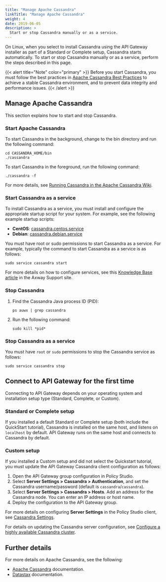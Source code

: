 ```yaml
---
title: "Manage Apache Cassandra"
linkTitle: "Manage Apache Cassandra"
weight: 4
date: 2019-06-05
description: >
  Start or stop Cassandra manually or as a service.
---
```

On Linux, when you select to install Cassandra using the API Gateway installer as part of a Standard or Complete setup, Cassandra starts automatically. To start or stop Cassandra manually or as a service, perform the steps described in this page.

{{< alert title="Note" color="primary" >}}
Before you start Cassandra, you must follow the best practices in [Apache Cassandra Best Practices](/docs/cass_admin/admin_cassandra_classic/cassandra_bestpractices/) to achieve a stable Cassandra environment, and to prevent data integrity and performance issues.
{{< /alert >}}

## Manage Apache Cassandra

This section explains how to start and stop Cassandra.

### Start Apache Cassandra

To start Cassandra in the background, change to the bin directory and run the following command:

```
cd CASSANDRA_HOME/bin
./cassandra
```

To start Cassandra in the foreground, run the following command:

```
./cassandra -f
```

For more details, see [Running Cassandra in the Apache Cassandra Wiki](https://cwiki.apache.org/confluence/display/CASSANDRA2/RunningCassandra).

### Start Cassandra as a service

To install Cassandra as a service, you must install and configure the appropriate startup script for your system. For example, see the following example startup scripts:

* **CentOS**: [cassandra.centos.service](/samples/apimanagement/cassandra/cassandra.centos.service)
* **Debian**: [cassandra.debian.service](/samples/apimanagement/cassandra/cassandra.debian.service)

You must have root or sudo permissions to start Cassandra as a service. For example, typically the command to start Cassandra as a service is as follows:

```
sudo service cassandra start
```

For more details on how to configure services, see this [Knowledge Base article](https://support.axway.com/kb/178063/language/en) in the Axway Support site.

### Stop Cassandra

1. Find the Cassandra Java process ID (PID):

    ```
    ps auwx | grep cassandra
    ```

2. Run the following command:

    ```
    sudo kill *pid*
    ```

### Stop Cassandra as a service

You must have `root` or `sudo` permissions to stop the Cassandra service as follows:

```
sudo service cassandra stop
```

## Connect to API Gateway for the first time

Connecting to API Gateway depends on your operating system and installation setup type (Standard, Complete, or Custom).

### Standard or Complete setup

If you installed a default Standard or Complete setup (both include the QuickStart tutorial), Cassandra is installed on the same host, and listens on `localhost` by default. API Gateway runs on the same host and connects to Cassandra by default.

### Custom setup

If you installed a Custom setup and did not select the Quickstart tutorial, you must update the API Gateway Cassandra client configuration as follows:

1. Open the API Gateway group configuration in Policy Studio.
2. Select **Server Settings > Cassandra > Authentication**, and set the Cassandra username/password (default is `cassandra`/`cassandra`).
3. Select **Server Settings > Cassandra > Hosts**. Add an address for the Cassandra node. You can enter an IP address or host name.
4. Deploy the configuration to the API Gateway group.

For more details on configuring **Server Settings** in the Policy Studio client, see [Cassandra Settings](/docs/apim_reference/cassandra_settings/).

For details on updating the Cassandra server configuration, see [Configure a highly available Cassandra cluster](/docs/cass_admin/admin_cassandra_classic/cassandra_config/).

## Further details

For more details on Apache Cassandra, see the following:

* [Apache Cassandra](http://cassandra.apache.org/) documentation.
* [Datastax](https://docs.datastax.com/en/cassandra-oss/3.x/index.html) documentation.
